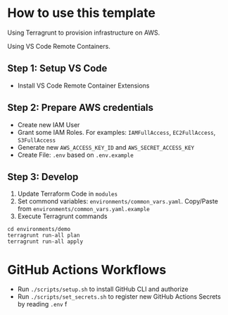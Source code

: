 # How to use this template

Using Terragrunt to provision infrastructure on AWS.

Using VS Code Remote Containers.

## Step 1: Setup VS Code

- Install VS Code Remote Container Extensions

## Step 2: Prepare AWS credentials

- Create new IAM User
- Grant some IAM Roles. For examples: `IAMFullAccess`, `EC2FullAccess`, `S3FullAccess`
- Generate new `AWS_ACCESS_KEY_ID` and `AWS_SECRET_ACCESS_KEY`
- Create File: `.env` based on `.env.example`

## Step 3: Develop

1. Update Terraform Code in `modules`
2. Set commond variables: `environments/common_vars.yaml`. Copy/Paste from `environments/common_vars.yaml.example`
3. Execute Terragrunt commands
```
cd environments/demo
terragrunt run-all plan
terragrunt run-all apply
```

# GitHub Actions Workflows

- Run `./scripts/setup.sh` to install GitHub CLI and authorize
- Run `./scripts/set_secrets.sh` to register new GitHub Actions Secrets by reading `.env` f
